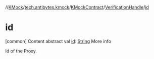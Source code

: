 //[KMock](../../../../index.md)/[tech.antibytes.kmock](../../index.md)/[KMockContract](../index.md)/[VerificationHandle](index.md)/[id](id.md)



# id
[common]
Content
abstract val [id](id.md): [String](https://kotlinlang.org/api/latest/jvm/stdlib/kotlin/-string/index.html)
More info


Id of the Proxy.
